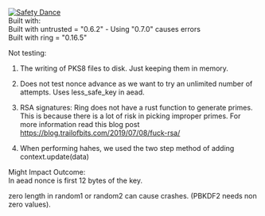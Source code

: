 [![Safety Dance](https://img.shields.io/badge/unsafe-forbidden-success.svg)](https://github.com/rust-secure-code/safety-dance/)
<BR>
Built with:<BR>
Built with untrusted = "0.6.2"  - Using "0.7.0" causes errors<BR>
Built with ring = "0.16.5"<BR>


Not testing:<BR>
1. The writing of PKS8 files to disk. Just keeping them in memory.<BR>
2. Does not test nonce advance as we want to try an unlimited number of attempts. Uses less_safe_key in aead.<BR>

3. RSA signatures: Ring does not have a rust function to generate primes. This is because there is a lot of risk in picking improper primes. For more information read this blog post https://blog.trailofbits.com/2019/07/08/fuck-rsa/ <BR>

4. When performing hahes, we used the two step method of adding context.update(data)

Might Impact Outcome:<BR>
In aead nonce is first 12 bytes of the key.<BR>

zero length in random1 or random2 can cause crashes. (PBKDF2 needs non zero values). <BR>
